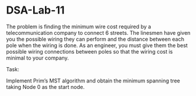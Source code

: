 # DSA-Lab-11

The problem is finding the minimum wire cost required by a telecommunication company to connect 6 streets. The linesmen have given you the possible
wiring they can perform and the distance between each pole when the wiring is done. As an engineer, you must give them the best possible wiring connections
between poles so that the wiring cost is minimal to your company.

Task:

Implement Prim’s MST algorithm and obtain the minimum spanning tree taking Node 0 as the start node.
